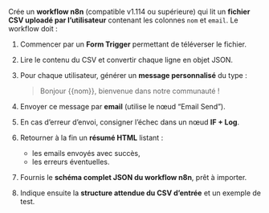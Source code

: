 Crée un **workflow n8n** (compatible v1.114 ou supérieure) qui lit un **fichier CSV uploadé par l’utilisateur** contenant les colonnes `nom` et `email`.
Le workflow doit :

1. Commencer par un **Form Trigger** permettant de téléverser le fichier.
2. Lire le contenu du CSV et convertir chaque ligne en objet JSON.
3. Pour chaque utilisateur, générer un **message personnalisé** du type :

   > Bonjour {{nom}}, bienvenue dans notre communauté !
4. Envoyer ce message par **email** (utilise le nœud “Email Send”).
5. En cas d’erreur d’envoi, consigner l’échec dans un nœud **IF + Log**.
6. Retourner à la fin un **résumé HTML** listant :

   * les emails envoyés avec succès,
   * les erreurs éventuelles.
7. Fournis le **schéma complet JSON du workflow n8n**, prêt à importer.
8. Indique ensuite la **structure attendue du CSV d’entrée** et un exemple de test.
